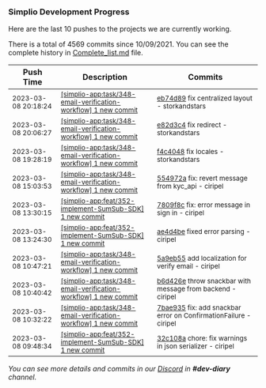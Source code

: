 
### Simplio Development Progress

Here are the last 10 pushes to the projects we are currently working.

There is a total of 4569 commits since 10/09/2021. You can see the complete history in
 [Complete_list.md](Complete_list.md) file.

| Push Time | Description | Commits |
| --- | --- | --- |
| <sub>2023-03-08 20:18:24</sub> | <sub>[[simplio-app:task/348\-email\-verification\-workflow] 1 new commit](https://github.com/SimplioOfficial/simplio-app/commit/eb74d8920e5248dd02d514dbc11dbc87cec778d1)</sub> | <sub>[eb74d89](https://github.com/SimplioOfficial/simplio-app/commit/eb74d8920e5248dd02d514dbc11dbc87cec778d1) fix centralized layout - storkandstars</sub> |
| <sub>2023-03-08 20:06:27</sub> | <sub>[[simplio-app:task/348\-email\-verification\-workflow] 1 new commit](https://github.com/SimplioOfficial/simplio-app/commit/e82d3c4025b066cc3e327d34a1ed6e5a21531e1f)</sub> | <sub>[e82d3c4](https://github.com/SimplioOfficial/simplio-app/commit/e82d3c4025b066cc3e327d34a1ed6e5a21531e1f) fix redirect - storkandstars</sub> |
| <sub>2023-03-08 19:28:19</sub> | <sub>[[simplio-app:task/348\-email\-verification\-workflow] 1 new commit](https://github.com/SimplioOfficial/simplio-app/commit/f4c4048bad256b7945c1467b7fa543de3de14c2d)</sub> | <sub>[f4c4048](https://github.com/SimplioOfficial/simplio-app/commit/f4c4048bad256b7945c1467b7fa543de3de14c2d) fix locales - storkandstars</sub> |
| <sub>2023-03-08 15:03:53</sub> | <sub>[[simplio-app:task/348\-email\-verification\-workflow] 1 new commit](https://github.com/SimplioOfficial/simplio-app/commit/554972a62b61ecb86e703d164a2da2f58a126fe0)</sub> | <sub>[554972a](https://github.com/SimplioOfficial/simplio-app/commit/554972a62b61ecb86e703d164a2da2f58a126fe0) fix: revert message from kyc_api - ciripel</sub> |
| <sub>2023-03-08 13:30:15</sub> | <sub>[[simplio-app:feat/352\-implement\-SumSub\-SDK] 1 new commit](https://github.com/SimplioOfficial/simplio-app/commit/7809f8c3c941b2a96d76fb6cf45c802ef8fbb0b3)</sub> | <sub>[7809f8c](https://github.com/SimplioOfficial/simplio-app/commit/7809f8c3c941b2a96d76fb6cf45c802ef8fbb0b3) fix: error message in sign in - ciripel</sub> |
| <sub>2023-03-08 13:24:30</sub> | <sub>[[simplio-app:feat/352\-implement\-SumSub\-SDK] 1 new commit](https://github.com/SimplioOfficial/simplio-app/commit/ae4d4beb24ad434389a8216b17c5ab11dd7597a7)</sub> | <sub>[ae4d4be](https://github.com/SimplioOfficial/simplio-app/commit/ae4d4beb24ad434389a8216b17c5ab11dd7597a7) fixed error parsing - ciripel</sub> |
| <sub>2023-03-08 10:47:21</sub> | <sub>[[simplio-app:task/348\-email\-verification\-workflow] 1 new commit](https://github.com/SimplioOfficial/simplio-app/commit/5a9eb55a8b6ef119ddf059dea3f6305ade1d535d)</sub> | <sub>[5a9eb55](https://github.com/SimplioOfficial/simplio-app/commit/5a9eb55a8b6ef119ddf059dea3f6305ade1d535d) add localization for verify email - ciripel</sub> |
| <sub>2023-03-08 10:40:42</sub> | <sub>[[simplio-app:task/348\-email\-verification\-workflow] 1 new commit](https://github.com/SimplioOfficial/simplio-app/commit/b6d426e492706948771b0bab2e178f9ff55737ab)</sub> | <sub>[b6d426e](https://github.com/SimplioOfficial/simplio-app/commit/b6d426e492706948771b0bab2e178f9ff55737ab) throw snackbar with message from backend - ciripel</sub> |
| <sub>2023-03-08 10:32:22</sub> | <sub>[[simplio-app:task/348\-email\-verification\-workflow] 1 new commit](https://github.com/SimplioOfficial/simplio-app/commit/7bae93579d24c224b36681f6a1eca3a2a3d5f3da)</sub> | <sub>[7bae935](https://github.com/SimplioOfficial/simplio-app/commit/7bae93579d24c224b36681f6a1eca3a2a3d5f3da) fix: add snackbar error on ConfirmationFailure - ciripel</sub> |
| <sub>2023-03-08 09:48:34</sub> | <sub>[[simplio-app:feat/352\-implement\-SumSub\-SDK] 1 new commit](https://github.com/SimplioOfficial/simplio-app/commit/32c108a100b9bcedeb11d0200aa2322ccc06e5fe)</sub> | <sub>[32c108a](https://github.com/SimplioOfficial/simplio-app/commit/32c108a100b9bcedeb11d0200aa2322ccc06e5fe) chore: fix warnings in json serializer - ciripel</sub> |

_You can see more details and commits in our [Discord](https://discord.gg/aKhjuwZmdP) in **#dev-diary** channel._
